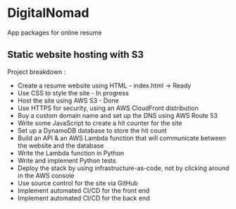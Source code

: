 # DigitalNomad
App packages for online resume 

## Static website hosting with S3 

Project breakdown : 

* Create a resume website using HTML - index.html -> Ready
* Use CSS to style the site - In progress
* Host the site using AWS S3 - Done
* Use HTTPS for security, using an AWS CloudFront distribution
* Buy a custom domain name and set up the DNS using AWS Route 53
* Write some JavaScript to create a hit counter for the site
* Set up a DynamoDB database to store the hit count
* Build an API & an AWS Lambda function that will communicate between the website and the database
* Write the Lambda function in Python
* Write and implement Python tests
* Deploy the stack by using infrastructure-as-code, not by clicking around in the AWS console
* Use source control for the site via GitHub
* Implement automated CI/CD for the front end
* Implement automated CI/CD for the back end
